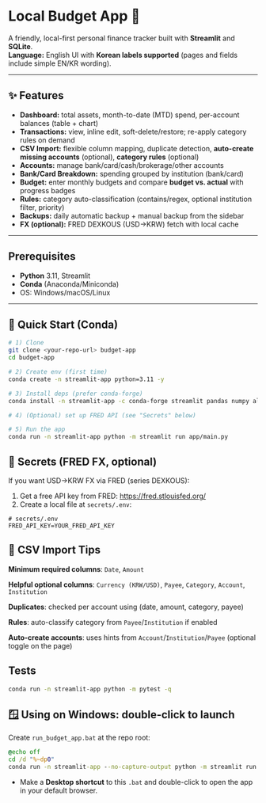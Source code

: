 # Local Budget App 💸

A friendly, local-first personal finance tracker built with **Streamlit** and **SQLite**.  
**Language:** English UI with **Korean labels supported** (pages and fields include simple EN/KR wording).

---

## ✨ Features

- **Dashboard:** total assets, month-to-date (MTD) spend, per-account balances (table + chart)
- **Transactions:** view, inline edit, soft-delete/restore; re-apply category rules on demand
- **CSV Import:** flexible column mapping, duplicate detection, **auto-create missing accounts** (optional), **category rules** (optional)
- **Accounts:** manage bank/card/cash/brokerage/other accounts
- **Bank/Card Breakdown:** spending grouped by institution (bank/card)
- **Budget:** enter monthly budgets and compare **budget vs. actual** with progress badges
- **Rules:** category auto-classification (contains/regex, optional institution filter, priority)
- **Backups:** daily automatic backup + manual backup from the sidebar
- **FX (optional):** FRED DEXKOUS (USD→KRW) fetch with local cache

---

## Prerequisites

- **Python** 3.11, Streamlit
- **Conda** (Anaconda/Miniconda)
- OS: Windows/macOS/Linux

---

## 🚀 Quick Start (Conda)

```bash
# 1) Clone
git clone <your-repo-url> budget-app
cd budget-app

# 2) Create env (first time)
conda create -n streamlit-app python=3.11 -y

# 3) Install deps (prefer conda-forge)
conda install -n streamlit-app -c conda-forge streamlit pandas numpy altair scipy python-dotenv pytest -y

# 4) (Optional) set up FRED API (see "Secrets" below)

# 5) Run the app
conda run -n streamlit-app python -m streamlit run app/main.py
```

## 🔐 Secrets (FRED FX, optional)
If you want USD→KRW FX via FRED (series DEXKOUS):
1. Get a free API key from FRED: https://fred.stlouisfed.org/
2. Create a local file at `secrets/.env`:

```
# secrets/.env
FRED_API_KEY=YOUR_FRED_API_KEY
```

## 📄 CSV Import Tips

**Minimum required columns**: `Date`, `Amount`

**Helpful optional columns**: `Currency (KRW/USD)`, `Payee`, `Category`, `Account`, `Institution`

**Duplicates**: checked per account using (date, amount, category, payee)

**Rules**: auto-classify category from `Payee`/`Institution` if enabled

**Auto-create accounts**: uses hints from `Account`/`Institution`/`Payee` (optional toggle on the page)


## Tests
```bash
conda run -n streamlit-app python -m pytest -q
```

## 🪟 Using on Windows: double-click to launch
Create `run_budget_app.bat` at the repo root:
```bat
@echo off
cd /d "%~dp0"
conda run -n streamlit-app --no-capture-output python -m streamlit run app\main.py --server.headless=false
```
- Make a **Desktop shortcut** to this `.bat` and double-click to open the app in your default browser.
